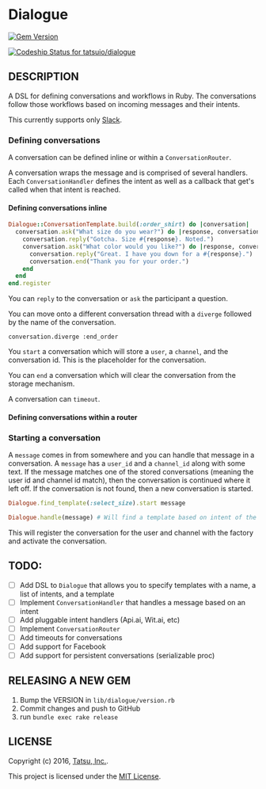 Dialogue
========

[![Gem Version](https://badge.fury.io/rb/dialogue.svg)](https://badge.fury.io/rb/dialogue)

[ ![Codeship Status for tatsuio/dialogue](https://app.codeship.com/projects/9afef670-f132-0134-a265-7e8cdab40218/status?branch=master)](https://app.codeship.com/projects/209305)

## DESCRIPTION

A DSL for defining conversations and workflows in Ruby. The conversations follow those workflows based on incoming messages and their intents.

This currently supports only [Slack](https://slack.com).

### Defining conversations

A conversation can be defined inline or within a `ConversationRouter`.

A conversation wraps the message and is comprised of several handlers. Each `ConversationHandler` defines the intent as well as a callback that get's called when that intent is reached.

#### Defining conversations inline

```ruby
Dialogue::ConversationTemplate.build(:order_shirt) do |conversation|
  conversation.ask("What size do you wear?") do |response, conversation|
    conversation.reply("Gotcha. Size #{response}. Noted.")
    conversation.ask("What color would you like?") do |response, conversation|
      conversation.reply("Great. I have you down for a #{response}.")
      conversation.end("Thank you for your order.")
    end
  end
end.register
```

You can `reply` to the conversation or `ask` the participant a question.

You can move onto a different conversation thread with a `diverge` followed by the name of the conversation.

```
conversation.diverge :end_order
```

You `start` a conversation which will store a `user`, a `channel`, and the conversation id. This is the placeholder for the conversation.

You can `end` a conversation which will clear the conversation from the storage mechanism.

A conversation can `timeout`.

#### Defining conversations within a router

### Starting a conversation

A `message` comes in from somewhere and you can handle that message in a conversation. A `message` has a `user_id` and a `channel_id` along with some text. If the message matches one of the stored conversations (meaning the user id and channel id match), then the conversation is continued where it left off. If the conversation is not found, then a new conversation is started.

```ruby
Dialogue.find_template(:select_size).start message
```

```ruby
Dialogue.handle(message) # Will find a template based on intent of the message
```

This will register the conversation for the user and channel with the factory and activate the conversation.

## TODO:

- [ ] Add DSL to `Dialogue` that allows you to specify templates with a name, a list of intents, and a template
- [ ] Implement `ConversationHandler` that handles a message based on an intent
- [ ] Add pluggable intent handlers (Api.ai, Wit.ai, etc)
- [ ] Implement `ConversationRouter`
- [ ] Add timeouts for conversations
- [ ] Add support for Facebook
- [ ] Add support for persistent conversations (serializable proc)

## RELEASING A NEW GEM

1. Bump the VERSION in `lib/dialogue/version.rb`
1. Commit changes and push to GitHub
1. run `bundle exec rake release`

## LICENSE

Copyright (c) 2016, [Tatsu, Inc.](http://tatsu.io).

This project is licensed under the [MIT License](LICENSE.md).
